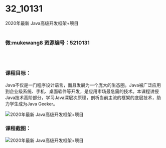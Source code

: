 # 32_10131
2020年最新 Java高级开发框架+项目
<br/></br>
<h3>微:mukewang8 资源编号：5210131</h3>
<br/></br>
<h3>课程目标：</h3>
<p><a title="查看与 Java 相关的文章" target="_blank">Java</a>不仅是一门程序设计语言，而且发展为一个庞大的生态圈。<a title="查看与 Java 相关的文章" target="_blank">Java</a>被广泛应用到企业级系统、手机、桌面软件等开发，是应用市场最急需的技术。本课程讲授Java技术高阶部分，学习Java深层次原理，剖析当前主流的框架的底层技术，助力学生成为Java Geeker。</p>
<p><img src="https://www.ko996.com/wp-content/uploads/img/2020/02/1-20-300x175.png" alt="2020年最新 Java高级开发框架+项目"></p>
<h3>课程截图：</h3>
<p><img src="https://www.ko996.com/wp-content/uploads/img/2020/02/11-20.png" alt="2020年最新 Java高级开发框架+项目"></p>
